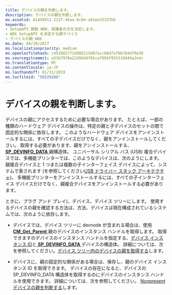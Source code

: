 ```yaml
---
title: デバイスの親を判断します。
description: デバイスの親を判断します。
ms.assetid: 61458911-222f-46aa-bc0e-a61ee25337bb
keywords:
- SetupAPI 関数 WDK、保護者の方を決定します。
- WDK SetupAPI を決定する親デバイス
- デバイスの親 WDK
ms.date: 04/20/2017
ms.localizationpriority: medium
ms.openlocfilehash: c492882772d986215087acc68dfaf0b704df0e38
ms.sourcegitcommit: a33b7978e22d5bb9f65ca7056f955319049a2e4c
ms.translationtype: MT
ms.contentlocale: ja-JP
ms.lasthandoff: 01/31/2019
ms.locfileid: "56529286"
---
```

# <a name="determining-the-parent-of-a-device"></a>デバイスの親を判断します。





デバイスの親にアクセスするために必要な場合があります。 たとえば、一部の種類のハードウェア デバイスの操作は、特定の親と子デバイスのセットの間で固定的な関係に依存します。 このようなハードウェア デバイスをアンインストールするには、すべての子デバイスだけでなく、親をアンインストールしてください。 取得する必要があります、親をアンインストールする、 [ **SP_DEVINFO_DATA** ](https://msdn.microsoft.com/library/windows/hardware/ff552344)親構造体。 ユニバーサル シリアル バス (USB) 複合デバイスでは、多機能プリンターでは、このようなデバイスは、次のようにします。 親複合デバイスと 1 つまたは複数の子インターフェイス デバイスによって、システムで表されます (を参照してください[USB ドライバー スタック アーキテクチャ](https://msdn.microsoft.com/library/windows/hardware/hh406256))。 多機能プリンターをアンインストールするには、すべての子インターフェイス デバイスだけでなく、親複合デバイスをアンインストールする必要があります。

ときに、プラグ アンド プレイ)、デバイス、デバイス ツリーにします。 使用するデバイスの親を確認する方法は、方法、デバイスは現在構成されているシステムでは、次のように依存します。

-   デバイスでは、デバイス ツリーに devnode が含まれる場合は、使用[ **CM_Get_Parent** ](https://msdn.microsoft.com/library/windows/hardware/ff538610)親のデバイスのインスタンス ハンドルを取得します。 取得できますのデバイスのインスタンス ハンドルを指定する、[デバイス インスタンス ID](device-instance-ids.md)と[ **SP_DEVINFO_DATA** ](https://msdn.microsoft.com/library/windows/hardware/ff552344)デバイスの構造体。 詳細については、次を参照してください。[デバイス ツリー内のデバイスの親を取得する](obtaining-the-parent-of-a-device-in-the-device-tree.md)します。

-   デバイスに、親の固定的な関係がある場合は、保存し、親のデバイス インスタンス ID を取得できます。 デバイスの存在になると、デバイスの SP_DEVINFO_DATA 構造体を取得するのにデバイスのインスタンス ハンドルを使用できます。 詳細については、次を参照してください。 [Nonpresent デバイスの親を判断する](determining-the-parent-of-a-nonpresent-device.md)します。

 

 





